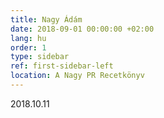 ```yaml
---
title: Nagy Ádám
date: 2018-09-01 00:00:00 +02:00
lang: hu
order: 1
type: sidebar
ref: first-sidebar-left
location: A Nagy PR Recetkönyv
---
```


2018.10.11
